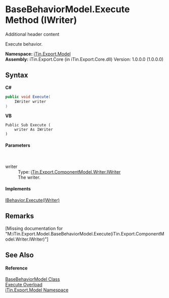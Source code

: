 # BaseBehaviorModel.Execute Method (IWriter)
Additional header content 

Execute behavior.

**Namespace:**&nbsp;<a href="N_iTin_Export_Model">iTin.Export.Model</a><br />**Assembly:**&nbsp;iTin.Export.Core (in iTin.Export.Core.dll) Version: 1.0.0.0 (1.0.0.0)

## Syntax

**C#**<br />
``` C#
public void Execute(
	IWriter writer
)
```

**VB**<br />
``` VB
Public Sub Execute ( 
	writer As IWriter
)
```


#### Parameters
&nbsp;<dl><dt>writer</dt><dd>Type: <a href="T_iTin_Export_ComponentModel_Writer_IWriter">iTin.Export.ComponentModel.Writer.IWriter</a><br />The writer.</dd></dl>

#### Implements
<a href="M_iTin_Export_Model_IBehavior_Execute">IBehavior.Execute(IWriter)</a><br />

## Remarks
\[Missing <remarks> documentation for "M:iTin.Export.Model.BaseBehaviorModel.Execute(iTin.Export.ComponentModel.Writer.IWriter)"\]

## See Also


#### Reference
<a href="T_iTin_Export_Model_BaseBehaviorModel">BaseBehaviorModel Class</a><br /><a href="Overload_iTin_Export_Model_BaseBehaviorModel_Execute">Execute Overload</a><br /><a href="N_iTin_Export_Model">iTin.Export.Model Namespace</a><br />